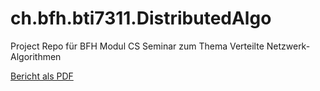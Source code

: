 # ch.bfh.bti7311.DistributedAlgo
Project Repo für BFH Modul CS Seminar zum Thema Verteilte Netzwerk-Algorithmen

[Bericht als PDF](bfh-modul-bti7311.pdf)
